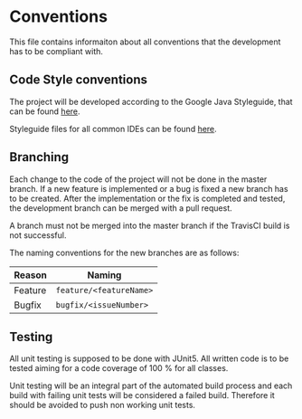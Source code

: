 # Conventions

This file contains informaiton about all conventions that the development has to be compliant with.

## Code Style conventions

The project will be developed according to the Google Java Styleguide, that can be found [here](https://google.github.io/styleguide/javaguide.html).

Styleguide files for all common IDEs can be found [here](https://github.com/google/styleguide).

## Branching

Each change to the code of the project will not be done in the master branch. If a new feature is implemented or a bug is fixed a new branch has to be created. After the implementation or the fix is completed and tested, the development branch can be merged with a pull request.

A branch must not be merged into the master branch if the TravisCI build is not successful.

The naming conventions for the new branches are as follows:

Reason | Naming
------ | ------
Feature | `feature/<featureName>`
Bugfix | `bugfix/<issueNumber>`

## Testing

All unit testing is supposed to be done with JUnit5. All written code is to be tested aiming for a code coverage of 100 % for all classes.

Unit testing will be an integral part of the automated build process and each build with failing unit tests will be considered a failed build. Therefore it should be avoided to push non working unit tests.
